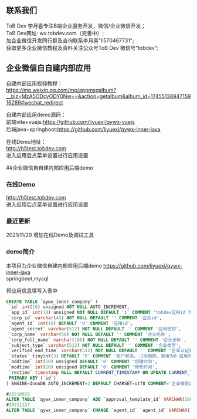 ## 联系我们
ToB Dev 李月喜专注B端企业服务开发，微信/企业微信开发；       
ToB Dev网址: wx.tobdev.com（完善中）;   
加企业微信开发同行群及咨询联系李月喜"li570467731";    
获取更多企业微信教程及资料关注公众号ToB Dev 微信号“tobdev”;  

## 企业微信自自建内部应用  
自建内部应用视频教程：  
https://mp.weixin.qq.com/mp/appmsgalbum?__biz=MzA5ODcyODY0Nw==&action=getalbum&album_id=1745513894715916289#wechat_redirect  

自建内部应用demo源码：  
前端vite+vuejs:https://github.com/liyuexi/qywx-vuejs  
后端java+springboot:https://github.com/liyuexi/qywx-inner-java  

在线Demo地址：  
http://h5test.tobdev.com    
进入应用后点菜单设置进行应用设置

##企业微信自自建内部应用后端demo
### 在线Demo
http://h5test.tobdev.com  
进入应用后点菜单设置进行应用设置

### 最近更新  
2021/11/29 增加在线Demo及调试工具

### demo简介  
本项目为企业微信自建内部应用后端demo
https://github.com/liyuexi/qywx-inner-java  
springboot,mysql 

将应用信息填写入表中
```sql 
CREATE TABLE `qywx_inner_company` (
 `id` int(10) unsigned NOT NULL AUTO_INCREMENT,
 `app_id` int(10) unsigned NOT NULL DEFAULT '1' COMMENT 'tobdev应用id 可以不写',
 `corp_id` varchar(45) NOT NULL DEFAULT '' COMMENT '企业id',
 `agent_id` int(10) DEFAULT '0' COMMENT '应用id',
 `agent_secret` varchar(512) NOT NULL DEFAULT '' COMMENT '应用密钥',
 `corp_name` varchar(50) NOT NULL DEFAULT '' COMMENT '企业名称',
 `corp_full_name` varchar(100) NOT NULL DEFAULT '' COMMENT '企业全称',
 `subject_type` varchar(512) NOT NULL DEFAULT '' COMMENT '企业类型',
 `verified_end_time` varchar(512) NOT NULL DEFAULT '' COMMENT '企业认证到期时间',
 `status` tinyint(3) DEFAULT '0' COMMENT '账户状态，-1为删除，禁用为0 启用为1',
 `addtime` int(10) unsigned DEFAULT '0' COMMENT '创建时间',
 `modtime` int(10) unsigned DEFAULT '0' COMMENT '修改时间',
 `rectime` timestamp NULL DEFAULT CURRENT_TIMESTAMP ON UPDATE CURRENT_TIMESTAMP COMMENT '变动时间',
 PRIMARY KEY (`id`)
) ENGINE=InnoDB AUTO_INCREMENT=2 DEFAULT CHARSET=utf8 COMMENT='企业微信自建内部应用公司';

#20210928
ALTER TABLE `qywx_inner_company` ADD `approval_template_id` VARCHAR(100) NOT NULL DEFAULT '' COMMENT '审批流程引擎模板id' AFTER `verified_end_time`;
#20211127
ALTER TABLE `qywx_inner_company` CHANGE `agent_id` `agent_id` VARCHAR(1045) NULL DEFAULT '' COMMENT '授权应用id';

```
